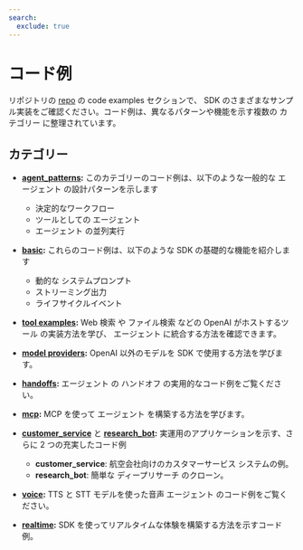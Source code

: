 ```yaml
---
search:
  exclude: true
---
```

# コード例

リポジトリの [repo](https://github.com/openai/openai-agents-python/tree/main/examples) の code examples セクションで、 SDK のさまざまなサンプル実装をご確認ください。コード例は、異なるパターンや機能を示す複数の カテゴリー に整理されています。


## カテゴリー

- **[agent_patterns](https://github.com/openai/openai-agents-python/tree/main/examples/agent_patterns):**
  このカテゴリーのコード例は、以下のような一般的な エージェント の設計パターンを示します

    - 決定的なワークフロー
    - ツールとしての エージェント
    - エージェント の並列実行

- **[basic](https://github.com/openai/openai-agents-python/tree/main/examples/basic):**
  これらのコード例は、以下のような SDK の基礎的な機能を紹介します

    - 動的な システムプロンプト
    - ストリーミング出力
    - ライフサイクルイベント

- **[tool examples](https://github.com/openai/openai-agents-python/tree/main/examples/tools):**
  Web 検索 や ファイル検索 などの OpenAI がホストするツール の実装方法を学び、
   エージェント に統合する方法を確認できます。

- **[model providers](https://github.com/openai/openai-agents-python/tree/main/examples/model_providers):**
  OpenAI 以外のモデルを SDK で使用する方法を学びます。

- **[handoffs](https://github.com/openai/openai-agents-python/tree/main/examples/handoffs):**
  エージェント の ハンドオフ の実用的なコード例をご覧ください。

- **[mcp](https://github.com/openai/openai-agents-python/tree/main/examples/mcp):**
  MCP を使って エージェント を構築する方法を学びます。

- **[customer_service](https://github.com/openai/openai-agents-python/tree/main/examples/customer_service)** と **[research_bot](https://github.com/openai/openai-agents-python/tree/main/examples/research_bot):**
  実運用のアプリケーションを示す、さらに 2 つの充実したコード例

    - **customer_service**: 航空会社向けのカスタマーサービス システムの例。
    - **research_bot**: 簡単な ディープリサーチ のクローン。

- **[voice](https://github.com/openai/openai-agents-python/tree/main/examples/voice):**
  TTS と STT モデルを使った音声 エージェント のコード例をご覧ください。

- **[realtime](https://github.com/openai/openai-agents-python/tree/main/examples/realtime):**
  SDK を使ってリアルタイムな体験を構築する方法を示すコード例。